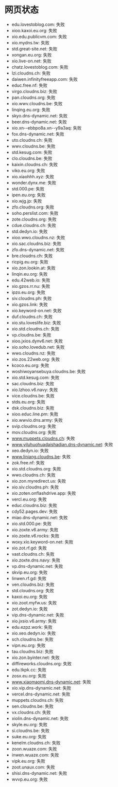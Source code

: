 # 网页状态
- edu.lovestoblog.com: 失败
- xioo.kaxoi.eu.org: 失败
- xio.edu.publicvm.com: 失败
- xio.mydns.tw: 失败
- std.great-site.net: 失败
- xongan.eu.org: 失败
- xio.live-on.net: 失败
- chatz.lovestoblog.com: 失败
- lzi.cloudns.ch: 失败
- daiwen.infinityfreeapp.com: 失败
- educ.free.nf: 失败
- virgo.cloudns.biz: 失败
- pan.cloudns.org: 失败
- xio.wwv.cloudns.be: 失败
- linqing.eu.org: 失败
- skyo.dns-dynamic.net: 失败
- beer.dns-dynamic.net: 失败
- xio.xn--ebbpo8a.xn--y9a3aq: 失败
- fox.dns-dynamic.net: 失败
- uto.cloudns.ch: 失败
- wwv.cloudns.be: 失败
- std.kesug.com: 失败
- clo.cloudns.be: 失败
- kaixin.cloudns.ch: 失败
- viko.eu.org: 失败
- xio.xiaohhh.xyz: 失败
- wonder.dynx.me: 失败
- std.000.pe: 失败
- ipen.eu.org: 失败
- xio.wjg.jp: 失败
- zfo.cloudns.org: 失败
- soho.perslist.com: 失败
- zote.cloudns.org: 失败
- cdue.cloudns.ch: 失败
- std.dedyn.io: 失败
- xioo.wwo.cloudns.nz: 失败
- xio.sac.cloudns.biz: 失败
- zfo.dns-dynamic.net: 失败
- bre.cloudns.ch: 失败
- ricpig.eu.org: 失败
- xio.zon.lookin.at: 失败
- linqin.eu.org: 失败
- edu.42web.io: 失败
- xio.gzos.rr.nu: 失败
- ipzo.eu.org: 失败
- siv.cloudns.ph: 失败
- xio.gzos.link: 失败
- xio.keyword-on.net: 失败
- duf.cloudns.ch: 失败
- xio.stu.loveslife.biz: 失败
- xio.std.cloudns.ch: 失败
- vp.cloudns.be: 失败
- xioo.jxios.dynv6.net: 失败
- xio.soho.lovedub.net: 失败
- wwo.cloudns.nz: 失败
- xio.zos.22web.org: 失败
- kcoco.eu.org: 失败
- woshiwoyansebuya.cloudns.be: 失败
- xio.std.kesug.com: 失败
- sac.cloudns.biz: 失败
- xio.lzhoo.v6.navy: 失败
- vice.cloudns.be: 失败
- stds.eu.org: 失败
- dsk.cloudns.biz: 失败
- xioo.educ.line.pm: 失败
- xio.wwvio.dns.army: 失败
- svip.cloudns.org: 失败
- mov.cloudns.org: 失败
- www.muppets.cloudns.ch: 失败
- www.yiluhuohuadaishadian.dns-dynamic.net: 失败
- xeo.dedyn.io: 失败
- www.liniang.cloudns.be: 失败
- zok.free.nf: 失败
- xio.std.cloudns.org: 失败
- wwo.cloudns.ch: 失败
- xio.zon.myredirect.us: 失败
- xio.siv.cloudns.ph: 失败
- xio.zoten.onflashdrive.app: 失败
- vercl.eu.org: 失败
- educ.cloudns.biz: 失败
- cdy52.pages.dev: 失败
- miao.dns-dynamic.net: 失败
- xio.std.000.pe: 失败
- xio.zoxte.v6.army: 失败
- xio.zoxte.v6.rocks: 失败
- woxy.xio.keyword-on.net: 失败
- xio.zot.rf.gd: 失败
- vast.cloudns.ch: 失败
- xio.zoxte.dns.navy: 失败
- vp.dns-dynamic.net: 失败
- skvip.eu.org: 失败
- linwen.rf.gd: 失败
- ven.cloudns.biz: 失败
- std.cloudns.org: 失败
- kaxoi.eu.org: 失败
- xio.zoot.myfw.us: 失败
- zot.dedyn.io: 失败
- vip.dns-dynamic.net: 失败
- xio.jxsio.v6.army: 失败
- edu.ezpz.work: 失败
- xio.xeo.dedyn.io: 失败
- sch.cloudns.be: 失败
- vipn.eu.org: 失败
- tau.cloudns.biz: 失败
- xio.zon.byinter.net: 失败
- diffireworks.cloudns.org: 失败
- edu.tkpk.cc: 失败
- zosx.eu.org: 失败
- www.xiaomaomi.dns-dynamic.net: 失败
- xio.vip.dns-dynamic.net: 失败
- vercel.dns-dynamic.net: 失败
- muppets.cloudns.ch: 失败
- sen.cloudns.be: 失败
- vx.cloudns.ch: 失败
- xiolin.dns-dynamic.net: 失败
- skyle.eu.org: 失败
- si.cloudns.be: 失败
- suke.eu.org: 失败
- kenelm.cloudns.ch: 失败
- zoon.wuaze.com: 失败
- inwen.wuaze.com: 失败
- vipk.eu.org: 失败
- zoot.unaux.com: 失败
- shisi.dns-dynamic.net: 失败
- wvvp.eu.org: 失败
